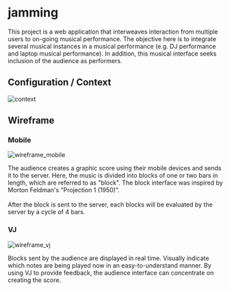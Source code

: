 # jamming

This project is a web application that interweaves interaction from multiple users to on-going musical performance. The objective here is to integrate several musical instances in a musical performance (e.g. DJ performance and laptop musical performance). In addition, this musical interface seeks inclusion of the audience as performers.

## Configuration / Context

![context](context.png)

## Wireframe

### Mobile
![wireframe_mobile](wireframe_mobile.png)

The audience creates a graphic score using their mobile devices and sends it to the server.
Here, the music is divided into blocks of one or two bars in length, which are referred to as "block".
The block interface was inspired by Morton Feldman's "Projection 1 (1950)".\
\
After the block is sent to the server, each blocks will be evaluated by the server by a cycle of 4 bars. 

### VJ
![wireframe_vj](wireframe_vj.png)

Blocks sent by the audience are displayed in real time.
Visually indicate which notes are being played now in an easy-to-understand manner.
By using VJ to provide feedback, the audience interface can concentrate on creating the score.
